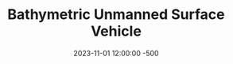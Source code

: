 ---
title: Bathymetric Unmanned Surface Vehicle
date: 2023-11-01 12:00:00 -500
categories: [projects]
tags: [projects]
---